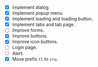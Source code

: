 - [x] Implement dialog.
- [x] Implement popup menu.
- [x] Implement loading and loading button.
- [x] Implement tabs and tab page.
- [ ] Improve forms.
- [x] Improve buttons.
- [x] Improve icon buttons.
- [ ] Login page.
- [ ] Alert.
- [x] Move prefix `tl` to `cru`.
